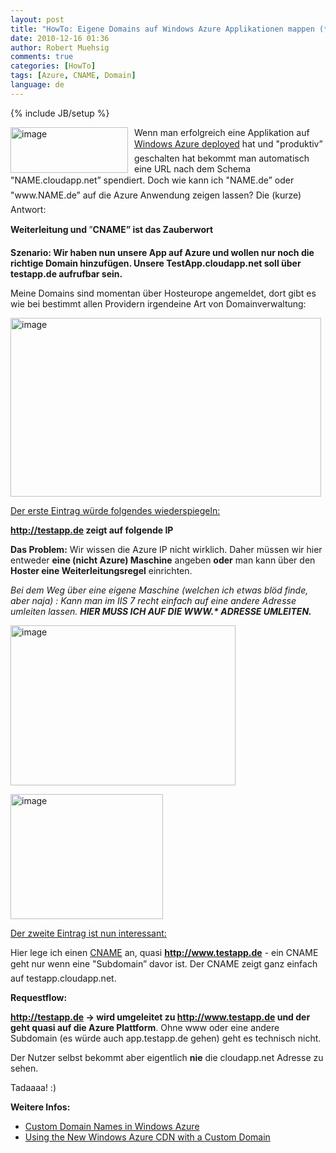 ```yaml
---
layout: post
title: "HowTo: Eigene Domains auf Windows Azure Applikationen mappen (*.cloudapp.net)"
date: 2010-12-16 01:36
author: Robert Muehsig
comments: true
categories: [HowTo]
tags: [Azure, CNAME, Domain]
language: de
---
```

{% include JB/setup %}
<p><a href="{{BASE_PATH}}/assets/wp-images-de/image1140.png"><img style="border-bottom: 0px; border-left: 0px; margin: 0px 10px 0px 0px; display: inline; border-top: 0px; border-right: 0px" title="image" border="0" alt="image" align="left" src="{{BASE_PATH}}/assets/wp-images-de/image_thumb322.png" width="188" height="73" /></a> </p>  <p>Wenn man erfolgreich eine Applikation auf <a href="{{BASE_PATH}}/2010/11/30/howto-eine-bestehende-webapp-nach-azure-migrieren/">Windows Azure deployed</a> hat und "produktiv” geschalten hat bekommt man automatisch eine URL nach dem Schema "NAME.cloudapp.net” spendiert. Doch wie kann ich "NAME.de” oder "www.NAME.de” auf die Azure Anwendung zeigen lassen? Die (kurze) Antwort:</p>  <p><strong>Weiterleitung und </strong>”<strong>CNAME” ist das Zauberwort</strong></p>  <p><strong>Szenario: Wir haben nun unsere App auf Azure und wollen nur noch die richtige Domain hinzufügen. Unsere TestApp.cloudapp.net soll über testapp.de aufrufbar sein.</strong></p>  <p>Meine Domains sind momentan über Hosteurope angemeldet, dort gibt es wie bei bestimmt allen Providern irgendeine Art von Domainverwaltung:</p>  <p><a href="{{BASE_PATH}}/assets/wp-images-de/image1141.png"><img style="border-bottom: 0px; border-left: 0px; display: inline; border-top: 0px; border-right: 0px" title="image" border="0" alt="image" src="{{BASE_PATH}}/assets/wp-images-de/image_thumb323.png" width="497" height="286" /></a> </p>  <p><u>Der erste Eintrag würde folgendes wiederspiegeln:</u></p>  <p><strong><a href="http://testapp.de">http://testapp.de</a> zeigt auf folgende IP </strong></p>  <p><strong>Das Problem:</strong> Wir wissen die Azure IP nicht wirklich. Daher müssen wir hier entweder <strong>eine (nicht Azure) Maschine</strong> angeben <strong>oder</strong> man kann über den <strong>Hoster eine Weiterleitungsregel</strong> einrichten.</p>  <p><em>Bei dem Weg über eine eigene Maschine (welchen ich etwas blöd finde, aber naja) : Kann man im IIS 7 recht einfach auf eine andere Adresse umleiten lassen. <strong>HIER MUSS ICH AUF DIE WWW.* ADRESSE UMLEITEN. </strong></em></p>  <p><a href="{{BASE_PATH}}/assets/wp-images-de/image1142.png"><img style="border-bottom: 0px; border-left: 0px; display: inline; border-top: 0px; border-right: 0px" title="image" border="0" alt="image" src="{{BASE_PATH}}/assets/wp-images-de/image_thumb324.png" width="360" height="256" /></a> </p>  <p><a href="{{BASE_PATH}}/assets/wp-images-de/image1143.png"><img style="border-bottom: 0px; border-left: 0px; display: inline; border-top: 0px; border-right: 0px" title="image" border="0" alt="image" src="{{BASE_PATH}}/assets/wp-images-de/image_thumb325.png" width="244" height="200" /></a> </p>  <p><u>Der zweite Eintrag ist nun interessant:</u></p>  <p>Hier lege ich einen <a href="http://en.wikipedia.org/wiki/CNAME_record">CNAME</a> an, quasi <a href="http://www.testapp.de"><strong>http://www.testapp.de</strong></a> - ein CNAME geht nur wenn eine "Subdomain” davor ist. Der CNAME zeigt ganz einfach auf testapp.cloudapp.net.</p>  <p><strong>Requestflow:</strong></p>  <p><a href="http://testapp.de"><strong>http://testapp.de</strong></a><strong> -&gt; wird umgeleitet zu </strong><a href="http://www.testapp.de"><strong>http://www.testapp.de</strong></a><strong> und der geht quasi auf die Azure Plattform</strong>. Ohne www oder eine andere Subdomain (es würde auch app.testapp.de gehen) geht es technisch nicht.</p>  <p>Der Nutzer selbst bekommt aber eigentlich <strong>nie</strong> die cloudapp.net Adresse zu sehen.</p>  <p>Tadaaaa! :)</p>  <p><strong>Weitere Infos:</strong></p>  <ul>   <li><a href="http://blog.smarx.com/posts/custom-domain-names-in-windows-azure">Custom Domain Names in Windows Azure</a></li>    <li><a href="http://blog.smarx.com/posts/using-the-new-windows-azure-cdn-with-a-custom-domain">Using the New Windows Azure CDN with a Custom Domain</a></li> </ul>
